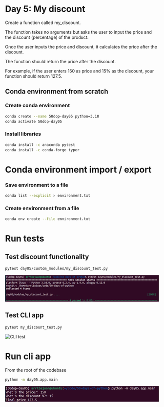 # Day 5: My discount

Create a function called my_discount.

The function takes no arguments but asks the user to input the price and the discount
(percentage) of the product.

Once the user inputs the price and discount, it calculates the price after the discount.

The function should return the price after the discount.

For example, if the user enters 150 as price and 15% as the discount, your function should return 127.5.

## Conda environment from scratch

### Create conda environment

``` bash
conda create --name 50dop-day05 python=3.10 
conda activate 50dop-day05
```

### Install libraries

``` bash
conda install -c anaconda pytest
conda install -c conda-forge typer
```

# Conda environment import / export

### Save environment to a file

``` bash
conda list --explicit > environment.txt
```

### Create environment from a file

``` bash
conda env create --file environment.txt
```

# Run tests

## Test discount functionality

``` bash
pytest day05/custom_modules/my_discount_test.py
```

![Module test](image-day05-test-module.png "Module test")

## Test CLI app

``` bash
pytest my_discount_test.py
```

![CLI test](image-day05-test.png "CLI test")

# Run cli app

From the root of the codebase

``` bash
python -m day05.app.main
```

![CLI app run](image-day05-run.png "CLI app run")


